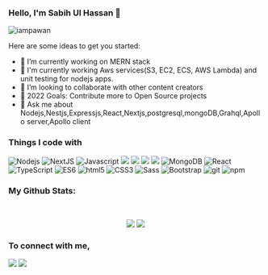 
### Hello, I'm Sabih Ul Hassan 👋

<p align="left"> <img src="https://komarev.com/ghpvc/?username=sabih1996&label=Views&color=blue&style=plastic" alt="iampawan" /> </p>
 
Here are some ideas to get you started:

- 🔭 I’m currently working on MERN stack
- 🌱 I'm currently working Aws services(S3, EC2, ECS, AWS Lambda) and unit testing for nodejs apps.
- 👯 I’m looking to collaborate with other content creators
- 🥅 2022 Goals: Contribute more to Open Source projects
- 💬 Ask me about Nodejs,Nestjs,Expressjs,React,Nextjs,postgresql,mongoDB,Grahql,Apollo server,Apollo client 
 
<h3>Things I code with</h3>
<p>
  <img alt="Nodejs" src="https://img.shields.io/badge/-Nodejs-43853d?style=flat-square&logo=Node.js&logoColor=white" />
  <img alt="NextJS" src="https://img.shields.io/badge/-Next.js-DD0031?style=flat-square&logo=Next.js&logoColor=white"/>
  <img alt="Javascript" src="https://img.shields.io/badge/-Javascript-EED818?style=flat-square&logo=Javascript&logoColor=white" /> 
  <img src="https://img.shields.io/badge/-NestJS-543B79?style=flat-square&logo=NestJS&logoColor=white"/>
 <img src="https://img.shields.io/badge/-GraphQL-F05032?style=flat-square&logo=GraphQL&logoColor=white"/>
 <img src="https://img.shields.io/badge/-apollographql-543B79?style=flat-square&logo=apollographql&logoColor=white"/>
 <img src="https://img.shields.io/badge/-PostgreSQL-13aa52?style=flat-square&logo=PostgreSQL&logoColor=black"/>
  <img alt="MongoDB" src="https://img.shields.io/badge/-MongoDB-13aa52?style=flat-square&logo=mongodb&logoColor=white" />
  <img alt="React" src="https://img.shields.io/badge/-React-DD0031?style=flat-square&logo=React&logoColor=white" />
  <img alt="TypeScript" src="https://img.shields.io/badge/-TypeScript-007ACC?style=flat-square&logo=typescript&logoColor=white" />
  <img alt="ES6" src="https://img.shields.io/badge/-Es6-F6D854?style=flat-square&logo=Es6&logoColor=white" />
  <img alt="html5" src="https://img.shields.io/badge/-HTML5-E34F26?style=flat-square&logo=html5&logoColor=white" />
  <img alt="CSS3" src="https://img.shields.io/badge/-CSS3-2062AF?style=flat-square&logo=css3&logoColor=white" />
  <img alt="Sass" src="https://img.shields.io/badge/-Sass-CC6699?style=flat-square&logo=sass&logoColor=white" />
  <img alt="Bootstrap" src="https://img.shields.io/badge/-bootstrap-543B79?style=flat-square&logo=bootstrap&logoColor=white" />
  <img alt="git" src="https://img.shields.io/badge/-Git-F05032?style=flat-square&logo=git&logoColor=white" />
  <img alt="npm" src="https://img.shields.io/badge/-NPM-CB3837?style=flat-square&logo=npm&logoColor=white" />
</p>

<h3>My Github Stats: </h3>

<br>

<p align = "center">
  <img src ="https://github-readme-stats.vercel.app/api?username=sabih1996&show_icons=true&theme=radical&line_height=27">
  <img src="https://github-readme-stats.vercel.app/api/top-langs/?username=sabih1996&theme=tokyonight">
</p>

<h3>To connect with me, </h3>

[<img src="https://img.shields.io/badge/linkedin-%230077B5.svg?&style=for-the-badge&logo=linkedin&logoColor=white" />](https://www.linkedin.com/in/hafiz-sabih-ul-hassan-758a81134/) [<img src = "https://img.shields.io/badge/facebook-%231877F2.svg?&style=for-the-badge&logo=facebook&logoColor=white">](https://www.facebook.com/hafizsabih.ulhassan)

